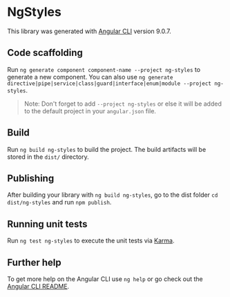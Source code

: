 # NgStyles

This library was generated with [Angular CLI](https://github.com/angular/angular-cli) version 9.0.7.

## Code scaffolding

Run `ng generate component component-name --project ng-styles` to generate a new component. You can also use `ng generate directive|pipe|service|class|guard|interface|enum|module --project ng-styles`.
> Note: Don't forget to add `--project ng-styles` or else it will be added to the default project in your `angular.json` file. 

## Build

Run `ng build ng-styles` to build the project. The build artifacts will be stored in the `dist/` directory.

## Publishing

After building your library with `ng build ng-styles`, go to the dist folder `cd dist/ng-styles` and run `npm publish`.

## Running unit tests

Run `ng test ng-styles` to execute the unit tests via [Karma](https://karma-runner.github.io).

## Further help

To get more help on the Angular CLI use `ng help` or go check out the [Angular CLI README](https://github.com/angular/angular-cli/blob/master/README.md).
